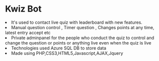 # Kwiz Bot
<li> It's used to contact live quiz with leaderboard with new features.
<li> Manual question control , Timer question , Changes points at any time, latest entry accept etc
<li> Private adminpanel for the people who conduct the quiz to control and change the question or points or anything live even when the quiz is live
<li> Technologies used Azure SQL DB to store data 
<li> Made using PHP,CSS3,HTML5,Javascript,AJAX,Jquery

